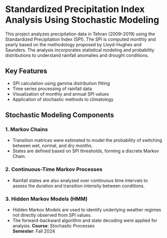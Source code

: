 # Standardized Precipitation Index Analysis Using Stochastic Modeling

This project analyzes precipitation data in Tehran (2009–2019) using the Standardized Precipitation Index (SPI). The SPI is computed monthly and yearly based on the methodology proposed by Lloyd-Hughes and Saunders. The analysis incorporates statistical modeling and probability distributions to understand rainfall anomalies and drought conditions.

## Key Features
- SPI calculation using gamma distribution fitting
- Time series processing of rainfall data
- Visualization of monthly and annual SPI values
- Application of stochastic methods to climatology

## Stochastic Modeling Components
### 1. Markov Chains
- Transition matrices were estimated to model the probability of switching between wet, normal, and dry months.
- States are defined based on SPI thresholds, forming a discrete Markov Chain.

### 2. Continuous-Time Markov Processes
- Rainfall states are also analyzed over continuous time intervals to assess the duration and transition intensity between conditions.
  
### 3. Hidden Markov Models (HMM)
- Hidden Markov Models are used to identify underlying weather regimes not directly observed from SPI values.
- The forward-backward algorithm and state decoding were applied for analysis.
**Course**: Stochastic Processes  
**Semester**: Fall 2024

